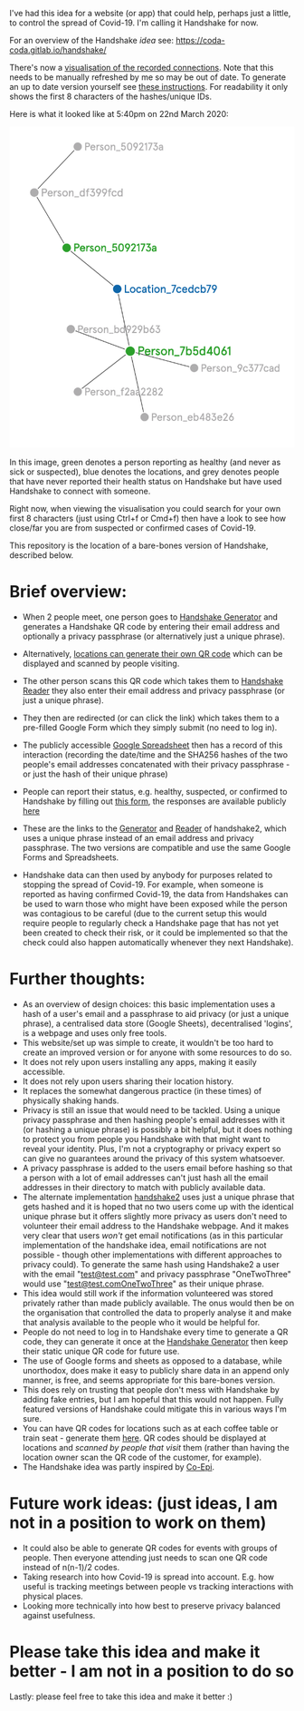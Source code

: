 I've had this idea for a website (or app) that could help, perhaps just a little, to control the spread of Covid-19.
I'm calling it Handshake for now.

For an overview of the Handshake _idea_ see: https://coda-coda.gitlab.io/handshake/

There's now a [visualisation of the recorded connections](https://graphcommons.com/graphs/a150a176-fd30-4830-a5df-a1c655bd8185). Note that this needs to be manually refreshed by me so may be out of date. To generate an up to date version yourself see [these instructions](Generate_Visualisation.md). For readability it only shows the first 8 characters of the hashes/unique IDs. 

Here is what it looked like at 5:40pm on 22nd March 2020:

![Image of Handshake Connections as at 5:40pm 22nd March 2020](public/Visualisation&#32;at&#32;2020-03-22&#32;at&#32;5.42&#32;PM.png)

In this image, green denotes a person reporting as healthy (and never as sick or suspected), blue denotes the locations, and grey denotes people that have never reported their health status on Handshake but have used Handshake to connect with someone.

Right now, when viewing the visualisation you could search for your own first 8 characters (just using Ctrl+f or Cmd+f) then have a look to see how close/far you are from suspected or confirmed cases of Covid-19.

This repository is the location of a bare-bones version of Handshake, described below.

# Brief overview:
 - When 2 people meet, one person goes to [Handshake Generator](https://coda-coda.gitlab.io/handshake/Generator/) and generates a Handshake QR code by entering their email address and optionally a privacy passphrase (or alternatively just a unique phrase).
 - Alternatively, [locations can generate their own QR code](https://coda-coda.gitlab.io/handshake/locations/Generator/) which can be displayed and scanned by people visiting.
 - The other person scans this QR code which takes them to [Handshake Reader](https://coda-coda.gitlab.io/handshake/Reader) they also enter their email address and privacy passphrase (or just a unique phrase).
 - They then are redirected (or can click the link) which takes them to a pre-filled Google Form which they simply submit (no need to log in).
 - The publicly accessible [Google Spreadsheet](https://docs.google.com/spreadsheets/d/11LaeMly8CQdM7R7MsvE2GSdWZLySA4hNaQ9GrBg53TE/edit?usp=sharing) then has a record of this interaction (recording the date/time and the SHA256 hashes of the two people's email addresses concatenated with their privacy passphrase - or just the hash of their unique phrase)
 - People can report their status, e.g. healthy, suspected, or confirmed to Handshake by filling out [this form](https://forms.gle/DWQRNfaeBrwB3oD58), the responses are available publicly [here](https://docs.google.com/spreadsheets/d/1hcjN_L62VK7hPSIKkfc0YRdFE8ULYG-ebpGgSw3kxgc/edit?usp=sharing)
 - These are the links to the [Generator](https://coda-coda.gitlab.io/handshake/handshake2/Generator/) and [Reader](https://coda-coda.gitlab.io/handshake/handshake2/Reader/) of handshake2, which uses a unique phrase instead of an email address and privacy passphrase. The two versions are compatible and use the same Google Forms and Spreadsheets.
 
 - Handshake data can then used by anybody for purposes related to stopping the spread of Covid-19. For example, when someone is reported as having confirmed Covid-19, the data from Handshakes can be used to warn those who might have been exposed while the person was contagious to be careful (due to the current setup this would require people to regularly check a Handshake page that has not yet been created to check their risk, or it could be implemented so that the check could also happen automatically whenever they next Handshake).


# Further thoughts:
 - As an overview of design choices: this basic implementation uses a hash of a user's email and a passphrase to aid privacy (or just a unique phrase), a centralised data store (Google Sheets), decentralised 'logins', is a webpage and uses only free tools.
 - This website/set up was simple to create, it wouldn't be too hard to create an improved version or for anyone with some resources to do so.
 - It does not rely upon users installing any apps, making it easily accessible.
 - It does not rely upon users sharing their location history.
 - It replaces the somewhat dangerous practice (in these times) of physically shaking hands.
 - Privacy is still an issue that would need to be tackled. Using a unique privacy passphrase and then hashing people's email addresses with it (or hashing a unique phrase) is possibly a bit helpful, but it does nothing to protect you from people you Handshake with that might want to reveal your identity. Plus, I'm not a cryptography or privacy expert so can give no guarantees around the privacy of this system whatsoever.
 - A privacy passphrase is added to the users email before hashing so that a person with a lot of email addresses can't just hash all the email addresses in their directory to match with publicly available data.
 - The alternate implementation [handshake2](https://coda-coda.gitlab.io/handshake/handshake2/) uses just a unique phrase that gets hashed and it is hoped that no two users come up with the identical unique phrase but it offers slightly more privacy as users don't need to volunteer their email address to the Handshake webpage. And it makes very clear that users _won't_ get email notifications (as in this particular implementation of the handshake idea, email notifications are not possible - though other implementations with different approaches to privacy could). To generate the same hash using Handshake2 a user with the email "test@test.com" and privacy passphrase "OneTwoThree" would use "test@test.comOneTwoThree" as their unique phrase.
 - This idea would still work if the information volunteered was stored privately rather than made publicly available. The onus would then be on the organisation that controlled the data to properly analyse it and make that analysis available to the people who it would be helpful for.
 - People do not need to log in to Handshake every time to generate a QR code, they can generate it once at the [Handshake Generator](https://coda-coda.gitlab.io/handshake/Generator/) then keep their static unique QR code for future use.
 - The use of Google forms and sheets as opposed to a database, while unorthodox, does make it easy to publicly share data in an append only manner, is free, and seems appropriate for this bare-bones version.
 - This does rely on trusting that people don't mess with Handshake by adding fake entries, but I am hopeful that this would not happen. Fully featured versions of Handshake could mitigate this in various ways I'm sure.
- You can have QR codes for locations such as at each coffee table or train seat - generate them [here](https://coda-coda.gitlab.io/handshake/locations/Generator/). QR codes should be displayed at locations and _scanned by people that visit_ them (rather than having the location owner scan the QR code of the customer, for example).
 - The Handshake idea was partly inspired by [Co-Epi](https://www.coepi.org/).

 # Future work ideas: (just ideas, I am not in a position to work on them)
 - It could also be able to generate QR codes for events with groups of people. Then everyone attending just needs to scan one QR code instead of n(n-1)/2 codes.
 - Taking research into how Covid-19 is spread into account. E.g. how useful is tracking meetings between people vs tracking interactions with physical places.
 - Looking more technically into how best to preserve privacy balanced against usefulness.

# Please take this idea and make it better - I am not in a position to do so
Lastly: please feel free to take this idea and make it better :)
